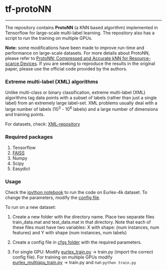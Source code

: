 # tf-protoNN
---------------------------------------
The repository contains **ProtoNN** (a KNN based algorithm) implemented in Tensorflow for large-scale multi-label learning. The repository also has a script to run the training on multiple GPUs. 

**Note:** some modifications have been made to improve run-time and performance on large-scale datasets. For more details about ProtoNN, please refer to [ProtoNN: Compressed and Accurate kNN for Resource-scarce Devices](http://proceedings.mlr.press/v70/gupta17a.html).  If you are seeking to reproduce the results in the original paper, please use the official code provided by the authors.


### Extreme multi-label (XML) algorithms

Unlike multi-class or binary classification, extreme multi-label (XML) algorithms tag data points with a subset of labels (rather than
just a single label) from an extremely large label-set. XML problems usually deal with a large number of labels (10<sup>3</sup> - 10<sup>6</sup> labels) and a large number of dimensions and training points. 

For datasets, check: [XML-repository](http://manikvarma.org/downloads/XC/XMLRepository.html)

### Required packages

1. Tensorflow
2. [FAISS](https://github.com/facebookresearch/faiss)
3. Numpy
4. Scipy
5. Easydict
 
### Usage

Check the [ipython notebook](https://github.com/saisrivatsan/tf-protoNN/blob/master/run_eurlex_with_preprocessing.ipynb) to run the code on Eurlex-4k dataset. To change the parameters, modify the [config file](https://github.com/saisrivatsan/tf-protoNN/blob/master/cfgs/config_eurlex_with_preprocessing.py).

To run on a new dataset:

1. Create a new folder with the directory name. Place two separate files train\_data.mat and test\_data.mat in that directory. Note that each of these files must have two variables: X with shape:  (num instances, num features) and Y with shape (num instances, num labels)

2. Create a config file in [cfgs folder](https://github.com/saisrivatsan/tf-protoNN/tree/master/cfgs) with the required parameters.
 
3. For single GPU: Modify [eurlex\_train.py](https://github.com/saisrivatsan/tf-protoNN/blob/master/eurlex_train.py) -> train.py (import the correct config file). For training on multiple GPUs modify [eurlex\_multigpu\_train.py](https://github.com/saisrivatsan/tf-protoNN/blob/master/eurlex_multigpu_train.py) -> train.py and run `python train.py` 
